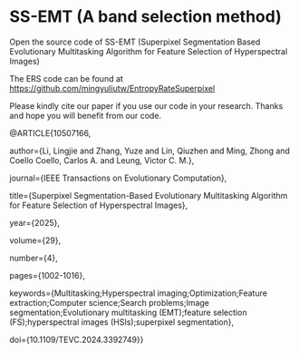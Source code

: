 # SS-EMT (A band selection method)
Open the source code of SS-EMT (Superpixel Segmentation Based Evolutionary Multitasking Algorithm for Feature Selection of Hyperspectral Images)

The ERS code can be found at https://github.com/mingyuliutw/EntropyRateSuperpixel 

Please kindly cite our paper if you use our code in your research. Thanks and hope you will benefit from our code.

@ARTICLE{10507166,

  author={Li, Lingjie and Zhang, Yuze and Lin, Qiuzhen and Ming, Zhong and Coello Coello, Carlos A. and Leung, Victor C. M.},
  
  journal={IEEE Transactions on Evolutionary Computation}, 
  
  title={Superpixel Segmentation-Based Evolutionary Multitasking Algorithm for Feature Selection of Hyperspectral Images}, 
  
  year={2025},
  
  volume={29},
  
  number={4},
  
  pages={1002-1016},
  
  keywords={Multitasking;Hyperspectral imaging;Optimization;Feature extraction;Computer science;Search problems;Image segmentation;Evolutionary multitasking (EMT);feature selection (FS);hyperspectral images (HSIs);superpixel segmentation},
  
  doi={10.1109/TEVC.2024.3392749}}


